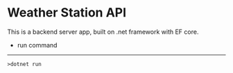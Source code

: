 # Weather Station API

This is a backend server app, built on .net framework with EF core.

-   run command

---

    >dotnet run
